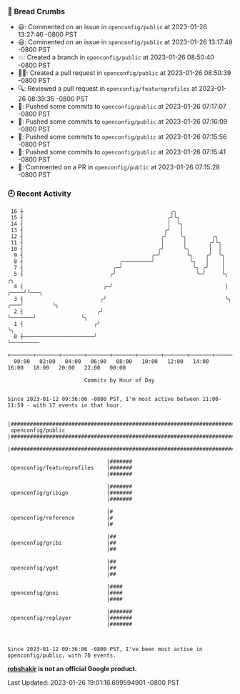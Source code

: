 ### 🍞 Bread Crumbs

 * 😃: Commented on an issue in `openconfig/public` at 2023-01-26 13:27:46 -0800 PST
 * 😃: Commented on an issue in `openconfig/public` at 2023-01-26 13:17:48 -0800 PST
 * 💥: Created a branch in `openconfig/public` at 2023-01-26 08:50:40 -0800 PST
 * ✍🏼: Created a pull request in `openconfig/public` at 2023-01-26 08:50:39 -0800 PST
 * 🔍: Reviewed a pull request in  `openconfig/featureprofiles` at 2023-01-26 08:39:35 -0800 PST
 * 🚢: Pushed some commits to `openconfig/public` at 2023-01-26 07:17:07 -0800 PST
 * 🚢: Pushed some commits to `openconfig/public` at 2023-01-26 07:16:09 -0800 PST
 * 🚢: Pushed some commits to `openconfig/public` at 2023-01-26 07:15:56 -0800 PST
 * 🚢: Pushed some commits to `openconfig/public` at 2023-01-26 07:15:41 -0800 PST
 * 💬: Commented on a PR in  `openconfig/public` at 2023-01-26 07:15:28 -0800 PST

### 🕘 Recent Activity
```
 16 ┼                                              ╭╮
 15 ┤                                             ╭╯╰╮
 14 ┤                                             │  ╰╮
 13 ┤                                            ╭╯   │
 12 ┤                                           ╭╯    ╰╮        ╭╮
 11 ┤                                           │      │       ╭╯╰╮
 10 ┤                                          ╭╯      ╰╮      │  │
  9 ┤                                        ╭─╯        ╰╮    ╭╯  ╰╮
  8 ┤                              ╭─────────╯           ╰╮   │    │
  7 ┤                            ╭─╯                      ╰╮ ╭╯    │
  5 ┤                           ╭╯                         ╰─╯     ╰╮                 ╭╮
  4 ┤                         ╭─╯                                   │            ╭────╯╰───╮
  3 ┤                        ╭╯                                     ╰╮       ╭───╯         ╰╮
  2 ┤                       ╭╯                                       ╰───────╯              ╰╮
  1 ┤                      ╭╯                                                                ╰╮
  0 ┼──────────────────────╯                                                                  ╰─────────
    +───────+───────+───────+───────+───────+───────+───────+───────+───────+───────+───────+───────+────
  00:00   02:00   04:00   06:00   08:00   10:00   12:00   14:00   16:00   18:00   20:00   22:00   00:00   

						Commits by Hour of Day


Since 2023-01-12 09:36:06 -0800 PST, I'm most active between 11:00-11:59 - with 17 events in that hour.

```



```
                               |######################################################################
 openconfig/public             |######################################################################
                               |######################################################################

                               |#######
 openconfig/featureprofiles    |#######
                               |#######

                               |#######
 openconfig/gribigo            |#######
                               |#######

                               |#
 openconfig/reference          |#
                               |#

                               |##
 openconfig/gribi              |##
                               |##

                               |##
 openconfig/ygot               |##
                               |##

                               |####
 openconfig/gnoi               |####
                               |####

                               |#######
 openconfig/replayer           |#######
                               |#######



Since 2023-01-12 09:36:06 -0800 PST, I've been most active in openconfig/public, with 70 events.

```
**[robshakir](mailto:robjs@google.com) is not an official Google product.**  


Last Updated: 2023-01-26 19:01:16.699594901 -0800 PST
